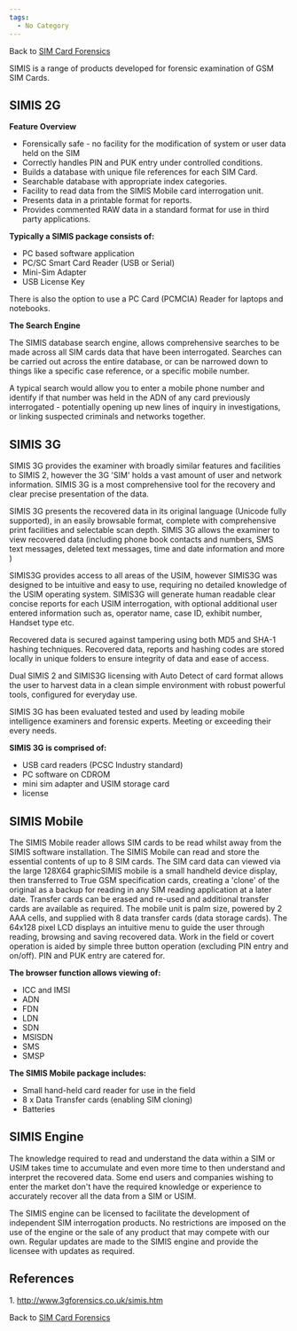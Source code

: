 ```yaml
---
tags:
  - No Category
---
```

Back to [SIM Card Forensics](sim_card_forensics.md)

SIMIS is a range of products developed for forensic examination of GSM
SIM Cards.

## SIMIS 2G

**Feature Overview**

- Forensically safe - no facility for the modification of system or user
  data held on the SIM
- Correctly handles PIN and PUK entry under controlled conditions.
- Builds a database with unique file references for each SIM Card.
- Searchable database with appropriate index categories.
- Facility to read data from the SIMIS Mobile card interrogation unit.
- Presents data in a printable format for reports.
- Provides commented RAW data in a standard format for use in third
  party applications.

**Typically a SIMIS package consists of:**

- PC based software application
- PC/SC Smart Card Reader (USB or Serial)
- Mini-Sim Adapter
- USB License Key

There is also the option to use a PC Card (PCMCIA) Reader for laptops
and notebooks.

**The Search Engine**

The SIMIS database search engine, allows comprehensive searches to be
made across all SIM cards data that have been interrogated. Searches can
be carried out across the entire database, or can be narrowed down to
things like a specific case reference, or a specific mobile number.

A typical search would allow you to enter a mobile phone number and
identify if that number was held in the ADN of any card previously
interrogated - potentially opening up new lines of inquiry in
investigations, or linking suspected criminals and networks together.

## SIMIS 3G

SIMIS 3G provides the examiner with broadly similar features and
facilities to SIMIS 2, however the 3G 'SIM' holds a vast amount of user
and network information. SIMIS 3G is a most comprehensive tool for the
recovery and clear precise presentation of the data.

SIMIS 3G presents the recovered data in its original language (Unicode
fully supported), in an easily browsable format, complete with
comprehensive print facilities and selectable scan depth. SIMIS 3G
allows the examiner to view recovered data (including phone book
contacts and numbers, SMS text messages, deleted text messages, time and
date information and more )

SIMIS3G provides access to all areas of the USIM, however SIMIS3G was
designed to be intuitive and easy to use, requiring no detailed
knowledge of the USIM operating system. SIMIS3G will generate human
readable clear concise reports for each USIM interrogation, with
optional additional user entered information such as, operator name,
case ID, exhibit number, Handset type etc.

Recovered data is secured against tampering using both MD5 and SHA-1
hashing techniques. Recovered data, reports and hashing codes are stored
locally in unique folders to ensure integrity of data and ease of
access.

Dual SIMIS 2 and SIMIS3G licensing with Auto Detect of card format
allows the user to harvest data in a clean simple environment with
robust powerful tools, configured for everyday use.

SIMIS 3G has been evaluated tested and used by leading mobile
intelligence examiners and forensic experts. Meeting or exceeding their
every needs.

**SIMIS 3G is comprised of:**

- USB card readers (PCSC Industry standard)
- PC software on CDROM
- mini sim adapter and USIM storage card
- license

## SIMIS Mobile

The SIMIS Mobile reader allows SIM cards to be read whilst away from the
SIMIS software installation. The SIMIS Mobile can read and store the
essential contents of up to 8 SIM cards. The SIM card data can viewed
via the large 128X64 graphicSIMIS mobile is a small handheld device
display, then transferred to True GSM specification cards, creating a
'clone' of the original as a backup for reading in any SIM reading
application at a later date. Transfer cards can be erased and re-used
and additional transfer cards are available as required. The mobile unit
is palm size, powered by 2 AAA cells, and supplied with 8 data transfer
cards (data storage cards). The 64x128 pixel LCD displays an intuitive
menu to guide the user through reading, browsing and saving recovered
data. Work in the field or covert operation is aided by simple three
button operation (excluding PIN entry and on/off). PIN and PUK entry are
catered for.

**The browser function allows viewing of:**

- ICC and IMSI
- ADN
- FDN
- LDN
- SDN
- MSISDN
- SMS
- SMSP

**The SIMIS Mobile package includes:**

- Small hand-held card reader for use in the field
- 8 x Data Transfer cards (enabling SIM cloning)
- Batteries

## SIMIS Engine

The knowledge required to read and understand the data within a SIM or
USIM takes time to accumulate and even more time to then understand and
interpret the recovered data. Some end users and companies wishing to
enter the market don't have the required knowledge or experience to
accurately recover all the data from a SIM or USIM.

The SIMIS engine can be licensed to facilitate the development of
independent SIM interrogation products. No restrictions are imposed on
the use of the engine or the sale of any product that may compete with
our own. Regular updates are made to the SIMIS engine and provide the
licensee with updates as required.

## References

1\. <http://www.3gforensics.co.uk/simis.htm>

Back to [SIM Card Forensics](sim_card_forensics.md)